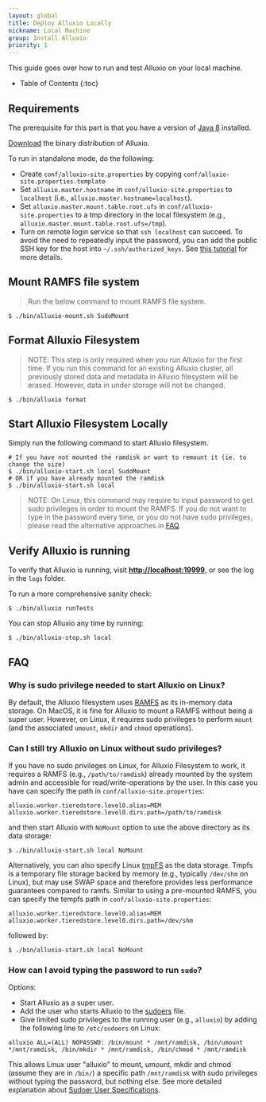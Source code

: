 ```yaml
---
layout: global
title: Deploy Alluxio Locally
nickname: Local Machine
group: Install Alluxio
priority: 1
---
```


This guide goes over how to run and test Alluxio on your local machine.

* Table of Contents
{:toc}

## Requirements

The prerequisite for this part is that you have a version of
[Java 8](https://adoptopenjdk.net/releases.html?variant=openjdk8&jvmVariant=hotspot)
installed.

[Download](https://alluxio.io/download) the binary distribution of Alluxio.

To run in standalone mode, do the following:

* Create `conf/alluxio-site.properties` by copying `conf/alluxio-site.properties.template`
* Set `alluxio.master.hostname` in `conf/alluxio-site.properties` to `localhost` (i.e.,
`alluxio.master.hostname=localhost`).
* Set `alluxio.master.mount.table.root.ufs` in `conf/alluxio-site.properties` to a tmp directory in
  the local filesystem (e.g., `alluxio.master.mount.table.root.ufs=/tmp`).
* Turn on remote login service so that `ssh localhost` can succeed. To avoid the need to
repeatedly input the password, you can add the public SSH key for the host into
`~/.ssh/authorized_keys`. See [this tutorial](http://www.linuxproblem.org/art_9.html) for more
details.

## Mount RAMFS file system

> Run the below command to mount RAMFS file system.

```console
$ ./bin/alluxio-mount.sh SudoMount
```

## Format Alluxio Filesystem

> NOTE: This step is only required when you run Alluxio for the first time.
> If you run this command for an existing Alluxio cluster,
> all previously stored data and metadata in Alluxio filesystem will be erased.
> However, data in under storage will not be changed.

```console
$ ./bin/alluxio format
```

## Start Alluxio Filesystem Locally

Simply run the following command to start Alluxio filesystem.

```console
# If you have not mounted the ramdisk or want to remount it (ie. to change the size)
$ ./bin/alluxio-start.sh local SudoMount
# OR if you have already mounted the ramdisk
$ ./bin/alluxio-start.sh local
```

> NOTE: On Linux, this command may require to input password to get sudo privileges in order to
> mount the RAMFS.
> If you do not want to type in the password every time, or you do not have sudo privileges, please
> read the alternative approaches in [FAQ](#faq).

## Verify Alluxio is running

To verify that Alluxio is running, visit
**[http://localhost:19999](http://localhost:19999)**, or see the log in the `logs` folder.

To run a more comprehensive sanity check:

```console
$ ./bin/alluxio runTests
```

You can stop Alluxio any time by running:

```console
$ ./bin/alluxio-stop.sh local
```


## FAQ

### Why is sudo privilege needed to start Alluxio on Linux?

By default, the Alluxio filesystem uses
[RAMFS](https://www.kernel.org/doc/Documentation/filesystems/ramfs-rootfs-initramfs.txt) as its
in-memory data storage.
On MacOS, it is fine for Alluxio to mount a RAMFS without being a super user.
However, on Linux, it requires sudo privileges to perform `mount` (and the associated `umount`,
`mkdir` and `chmod` operations).

### Can I still try Alluxio on Linux without sudo privileges?

If you have no sudo privileges on Linux, for Alluxio Filesystem to work, it requires a RAMFS (e.g.,
`/path/to/ramdisk`) already mounted by the system admin and accessible for read/write-operations by
the user.
In this case you have can specify the path in `conf/alluxio-site.properties`:

```properties
alluxio.worker.tieredstore.level0.alias=MEM
alluxio.worker.tieredstore.level0.dirs.path=/path/to/ramdisk
```

and then start Alluxio with `NoMount` option to use the above directory as its data storage:

```console
$ ./bin/alluxio-start.sh local NoMount
```

Alternatively, you can also specify Linux [tmpFS](https://en.wikipedia.org/wiki/Tmpfs)
as the data storage.
Tmpfs is a temporary file storage backed by memory (e.g., typically `/dev/shm` on Linux), but may
use SWAP space and therefore provides less performance guarantees compared to ramfs.
Similar to using a pre-mounted RAMFS, you can specify the tempfs path in
`conf/alluxio-site.properties`:

```properties
alluxio.worker.tieredstore.level0.alias=MEM
alluxio.worker.tieredstore.level0.dirs.path=/dev/shm
```

followed by:

```console
$ ./bin/alluxio-start.sh local NoMount
```

### How can I avoid typing the password to run `sudo`?

Options:

* Start Alluxio as a super user.
* Add the user who starts Alluxio to the [sudoers](https://help.ubuntu.com/community/Sudoers) file.
* Give limited sudo privileges to the running user (e.g., `alluxio`) by adding the following line to
`/etc/sudoers` on Linux:

```
alluxio ALL=(ALL) NOPASSWD: /bin/mount * /mnt/ramdisk, /bin/umount */mnt/ramdisk, /bin/mkdir * /mnt/ramdisk, /bin/chmod * /mnt/ramdisk
```

This allows Linux user "alluxio" to mount, umount, mkdir and chmod (assume they are in `/bin/`) a
specific path `/mnt/ramdisk` with sudo privileges without typing the password, but nothing else.
See more detailed explanation about [Sudoer User
Specifications](https://help.ubuntu.com/community/Sudoers#User_Specifications).
